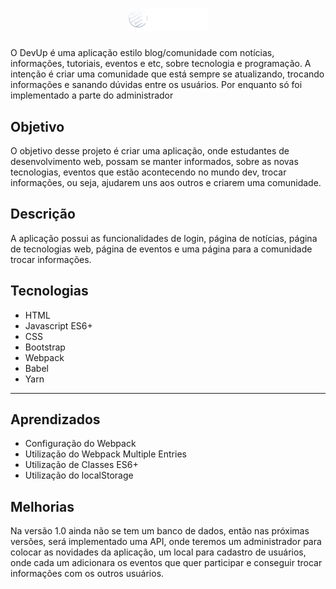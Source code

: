 
<h1 align="center">
    <img alt="DevUp" title="DevUp" src="./public/img/Grupo_8.png" width="25%" style="background-color:#000733;">
</h1>

O DevUp é uma aplicação estilo blog/comunidade com notícias, informações, tutoriais, eventos e etc, sobre tecnologia e programação. A intenção é criar uma comunidade que está sempre se atualizando, trocando informações e sanando dúvidas entre os usuários. Por enquanto só foi implementado a parte do administrador

## Objetivo

O objetivo desse projeto é criar uma aplicação, onde estudantes de desenvolvimento web, possam se manter informados, sobre as novas tecnologias, eventos que estão acontecendo no mundo dev, trocar informações, ou seja, ajudarem uns aos outros e criarem uma comunidade.

## Descrição

A aplicação possui as funcionalidades de login, página de notícias, página de tecnologias web, página de eventos e uma página para a comunidade trocar informações.

## Tecnologias

- HTML<br>
- Javascript ES6+<br>
- CSS<br>
- Bootstrap<br>
- Webpack<br>
- Babel<br>
- Yarn<br>
<hr>

## Aprendizados

- Configuração do Webpack
- Utilização do Webpack Multiple Entries
- Utilização de Classes ES6+
- Utilização do localStorage

## Melhorias

Na versão 1.0 ainda não se tem um banco de dados, então nas próximas versões, será implementado uma API, onde teremos um administrador para colocar as novidades da aplicação, um local para cadastro de usuários, onde cada um adicionara os eventos que quer participar e conseguir trocar informações com os outros usuários.
